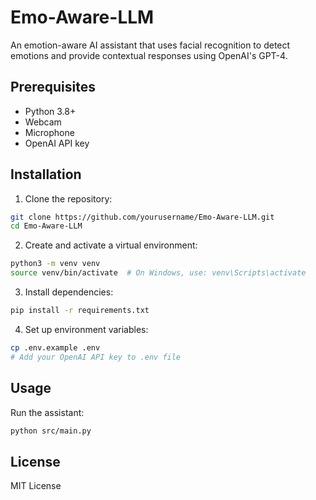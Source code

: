 # Emo-Aware-LLM

An emotion-aware AI assistant that uses facial recognition to detect emotions and provide contextual responses using OpenAI's GPT-4.

## Prerequisites

- Python 3.8+
- Webcam
- Microphone
- OpenAI API key

## Installation

1. Clone the repository:
```bash
git clone https://github.com/yourusername/Emo-Aware-LLM.git
cd Emo-Aware-LLM
```

2. Create and activate a virtual environment:
```bash
python3 -m venv venv
source venv/bin/activate  # On Windows, use: venv\Scripts\activate
```

3. Install dependencies:
```bash
pip install -r requirements.txt
```

4. Set up environment variables:
```bash
cp .env.example .env
# Add your OpenAI API key to .env file
```

## Usage

Run the assistant:
```bash
python src/main.py
```

## License

MIT License